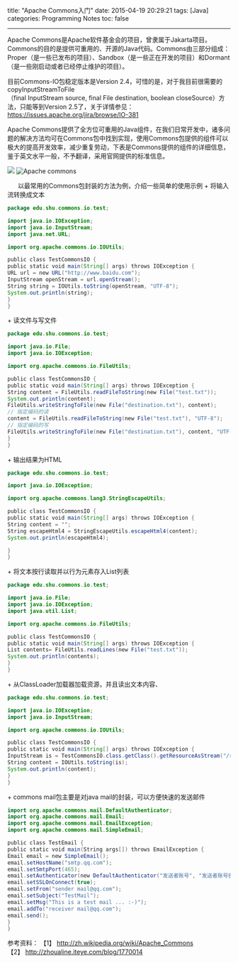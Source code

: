 title: "Apache Commons入门"
date: 2015-04-19 20:29:21
tags: [Java]
categories: Programming Notes
toc: false

---
Apache Commons是Apache软件基金会的项目，曾隶属于Jakarta项目。Commons的目的是提供可重用的、开源的Java代码。Commons由三部分组成：Proper（是一些已发布的项目）、Sandbox（是一些正在开发的项目）和Dormant（是一些刚启动或者已经停止维护的项目）。

目前Commons-IO包稳定版本是Version 2.4，可惜的是，对于我目前很需要的copyInputStreamToFile（final InputStream source, final File destination, boolean closeSource）方法，只能等到Version 2.5了，关于详情参见：https://issues.apache.org/jira/browse/IO-381

Apache Commons提供了全方位可重用的Java组件，在我们日常开发中，诸多问题的解决方法均可在Commons包中找到实现，使用Commons包提供的组件可以极大的提高开发效率，减少重复劳动，下表是Commons提供的组件的详细信息，鉴于英文水平一般，不予翻译，采用官网提供的标准信息。

![][1]
![Apache commons][2]

[1]: http://7xig3q.com1.z0.glb.clouddn.com/commons-a.png
[2]: http://7xig3q.com1.z0.glb.clouddn.com/commons-b.png
  
  
以最常用的Commons包封装的方法为例，介绍一些简单的使用示例
+ 将输入流转换成文本

```java
package edu.shu.commons.io.test;

import java.io.IOException;
import java.io.InputStream;
import java.net.URL;

import org.apache.commons.io.IOUtils;

public class TestCommonsIO {
public static void main(String[] args) throws IOException {
URL url = new URL("http://www.baidu.com");
InputStream openStream = url.openStream();
String string = IOUtils.toString(openStream, "UTF-8");
System.out.println(string);
}
}
```

+ 读文件与写文件

```java
package edu.shu.commons.io.test;

import java.io.File;
import java.io.IOException;

import org.apache.commons.io.FileUtils;

public class TestCommonsIO {
public static void main(String[] args) throws IOException {
String content = FileUtils.readFileToString(new File("test.txt"));
System.out.println(content);
FileUtils.writeStringToFile(new File("destination.txt"), content);
// 指定编码的读
content = FileUtils.readFileToString(new File("test.txt"), "UTF-8");
// 指定编码的写
FileUtils.writeStringToFile(new File("destination.txt"), content, "UTF-8");
}
}
```

+ 输出结果为HTML

```java
package edu.shu.commons.io.test;

import java.io.IOException;

import org.apache.commons.lang3.StringEscapeUtils;

public class TestCommonsIO {
public static void main(String[] args) throws IOException {
String content = "";
String escapeHtml4 = StringEscapeUtils.escapeHtml4(content);
System.out.println(escapeHtml4);

}
}
```

+ 将文本按行读取并以行为元素存入List列表

```java
package edu.shu.commons.io.test;

import java.io.File;
import java.io.IOException;
import java.util.List;

import org.apache.commons.io.FileUtils;

public class TestCommonsIO {
public static void main(String[] args) throws IOException {
List contents= FileUtils.readLines(new File("test.txt"));
System.out.println(contents);
}
}
```

+ 从ClassLoader加载器加载资源，并且读出文本内容、

```java
package edu.shu.commons.io.test;

import java.io.IOException;
import java.io.InputStream;

import org.apache.commons.io.IOUtils;

public class TestCommonsIO {
public static void main(String[] args) throws IOException {
InputStream is = TestCommonsIO.class.getClass().getResourceAsStream("/resource/d.txt");
String content = IOUtils.toString(is);
System.out.println(content);
}
}
```

+ commons mail包主要是对java mail的封装，可以方便快速的发送邮件

```java
import org.apache.commons.mail.DefaultAuthenticator;
import org.apache.commons.mail.Email;
import org.apache.commons.mail.EmailException;
import org.apache.commons.mail.SimpleEmail;

public class TestEmail {
public static void main(String args[]) throws EmailException {
Email email = new SimpleEmail();
email.setHostName("smtp.qq.com");
email.setSmtpPort(465);
email.setAuthenticator(new DefaultAuthenticator("发送者账号", "发送者账号密码"));
email.setSSLOnConnect(true);
email.setFrom("sender mail@qq.com");
email.setSubject("TestMail");
email.setMsg("This is a test mail ... :-)");
email.addTo("receiver mail@qq.com");
email.send();
}
}
```
参考资料：
【1】 http://zh.wikipedia.org/wiki/Apache_Commons
【2】 http://zhoualine.iteye.com/blog/1770014
